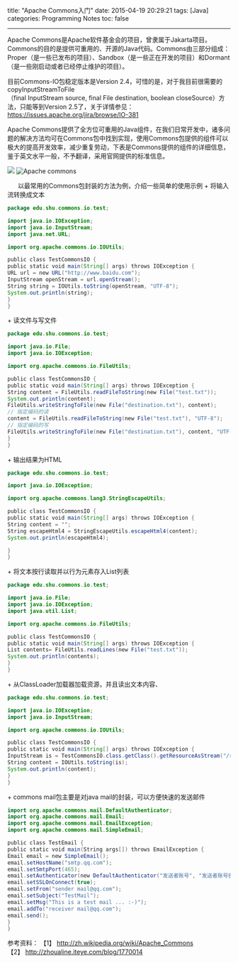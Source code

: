 title: "Apache Commons入门"
date: 2015-04-19 20:29:21
tags: [Java]
categories: Programming Notes
toc: false

---
Apache Commons是Apache软件基金会的项目，曾隶属于Jakarta项目。Commons的目的是提供可重用的、开源的Java代码。Commons由三部分组成：Proper（是一些已发布的项目）、Sandbox（是一些正在开发的项目）和Dormant（是一些刚启动或者已经停止维护的项目）。

目前Commons-IO包稳定版本是Version 2.4，可惜的是，对于我目前很需要的copyInputStreamToFile（final InputStream source, final File destination, boolean closeSource）方法，只能等到Version 2.5了，关于详情参见：https://issues.apache.org/jira/browse/IO-381

Apache Commons提供了全方位可重用的Java组件，在我们日常开发中，诸多问题的解决方法均可在Commons包中找到实现，使用Commons包提供的组件可以极大的提高开发效率，减少重复劳动，下表是Commons提供的组件的详细信息，鉴于英文水平一般，不予翻译，采用官网提供的标准信息。

![][1]
![Apache commons][2]

[1]: http://7xig3q.com1.z0.glb.clouddn.com/commons-a.png
[2]: http://7xig3q.com1.z0.glb.clouddn.com/commons-b.png
  
  
以最常用的Commons包封装的方法为例，介绍一些简单的使用示例
+ 将输入流转换成文本

```java
package edu.shu.commons.io.test;

import java.io.IOException;
import java.io.InputStream;
import java.net.URL;

import org.apache.commons.io.IOUtils;

public class TestCommonsIO {
public static void main(String[] args) throws IOException {
URL url = new URL("http://www.baidu.com");
InputStream openStream = url.openStream();
String string = IOUtils.toString(openStream, "UTF-8");
System.out.println(string);
}
}
```

+ 读文件与写文件

```java
package edu.shu.commons.io.test;

import java.io.File;
import java.io.IOException;

import org.apache.commons.io.FileUtils;

public class TestCommonsIO {
public static void main(String[] args) throws IOException {
String content = FileUtils.readFileToString(new File("test.txt"));
System.out.println(content);
FileUtils.writeStringToFile(new File("destination.txt"), content);
// 指定编码的读
content = FileUtils.readFileToString(new File("test.txt"), "UTF-8");
// 指定编码的写
FileUtils.writeStringToFile(new File("destination.txt"), content, "UTF-8");
}
}
```

+ 输出结果为HTML

```java
package edu.shu.commons.io.test;

import java.io.IOException;

import org.apache.commons.lang3.StringEscapeUtils;

public class TestCommonsIO {
public static void main(String[] args) throws IOException {
String content = "";
String escapeHtml4 = StringEscapeUtils.escapeHtml4(content);
System.out.println(escapeHtml4);

}
}
```

+ 将文本按行读取并以行为元素存入List列表

```java
package edu.shu.commons.io.test;

import java.io.File;
import java.io.IOException;
import java.util.List;

import org.apache.commons.io.FileUtils;

public class TestCommonsIO {
public static void main(String[] args) throws IOException {
List contents= FileUtils.readLines(new File("test.txt"));
System.out.println(contents);
}
}
```

+ 从ClassLoader加载器加载资源，并且读出文本内容、

```java
package edu.shu.commons.io.test;

import java.io.IOException;
import java.io.InputStream;

import org.apache.commons.io.IOUtils;

public class TestCommonsIO {
public static void main(String[] args) throws IOException {
InputStream is = TestCommonsIO.class.getClass().getResourceAsStream("/resource/d.txt");
String content = IOUtils.toString(is);
System.out.println(content);
}
}
```

+ commons mail包主要是对java mail的封装，可以方便快速的发送邮件

```java
import org.apache.commons.mail.DefaultAuthenticator;
import org.apache.commons.mail.Email;
import org.apache.commons.mail.EmailException;
import org.apache.commons.mail.SimpleEmail;

public class TestEmail {
public static void main(String args[]) throws EmailException {
Email email = new SimpleEmail();
email.setHostName("smtp.qq.com");
email.setSmtpPort(465);
email.setAuthenticator(new DefaultAuthenticator("发送者账号", "发送者账号密码"));
email.setSSLOnConnect(true);
email.setFrom("sender mail@qq.com");
email.setSubject("TestMail");
email.setMsg("This is a test mail ... :-)");
email.addTo("receiver mail@qq.com");
email.send();
}
}
```
参考资料：
【1】 http://zh.wikipedia.org/wiki/Apache_Commons
【2】 http://zhoualine.iteye.com/blog/1770014
